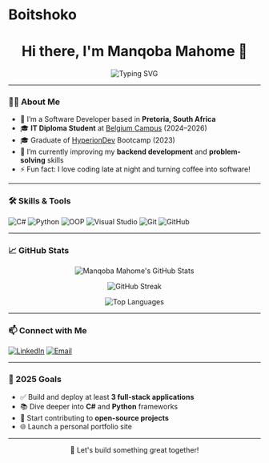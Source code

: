# Boitshoko
<h1 align="center">Hi there, I'm Manqoba Mahome 👋</h1>

<p align="center">
  <img src="https://readme-typing-svg.demolab.com?font=Fira+Code&size=24&pause=1000&color=00F58C&center=true&vCenter=true&width=435&lines=Aspiring+Software+Developer;Tech+Enthusiast+%7C+Lifelong+Learner;Focused+on+C%23+%26+Python" alt="Typing SVG" />
</p>

---

### 👨‍💻 About Me

- 🔭 I’m a Software Developer based in **Pretoria, South Africa**
- 🎓 **IT Diploma Student** at [Belgium Campus](https://www.belgiumcampus.ac.za/) (2024–2026)
- 🎓 Graduate of [HyperionDev](https://www.hyperiondev.com/) Bootcamp (2023)
- 🌱 I’m currently improving my **backend development** and **problem-solving** skills
- ⚡ Fun fact: I love coding late at night and turning coffee into software!

---

### 🛠️ Skills & Tools

![C#](https://img.shields.io/badge/C%23-239120?style=for-the-badge&logo=c-sharp&logoColor=white)
![Python](https://img.shields.io/badge/Python-3776AB?style=for-the-badge&logo=python&logoColor=white)
![OOP](https://img.shields.io/badge/OOP-Important-blueviolet?style=for-the-badge)
![Visual Studio](https://img.shields.io/badge/Visual%20Studio-5C2D91?style=for-the-badge&logo=visualstudio&logoColor=white)
![Git](https://img.shields.io/badge/Git-F05032?style=for-the-badge&logo=git&logoColor=white)
![GitHub](https://img.shields.io/badge/GitHub-181717?style=for-the-badge&logo=github)

---

### 📈 GitHub Stats

<p align="center">
  <img src="https://github-readme-stats.vercel.app/api?username=manqobamahome&show_icons=true&theme=radical" alt="Manqoba Mahome's GitHub Stats" />
</p>

<p align="center">
  <img src="https://github-readme-streak-stats.herokuapp.com/?user=manqobamahome&theme=radical" alt="GitHub Streak" />
</p>

<p align="center">
  <img src="https://github-readme-stats.vercel.app/api/top-langs/?username=manqobamahome&layout=compact&theme=radical" alt="Top Languages" />
</p>

---

### 📫 Connect with Me

[![LinkedIn](https://img.shields.io/badge/LinkedIn-Manqoba%20Mahome-blue?style=for-the-badge&logo=linkedin)](https://www.linkedin.com/in/manqoba-mahome-a543372a1)
[![Email](https://img.shields.io/badge/Email-manqobamahome88%40gmail.com-red?style=for-the-badge&logo=gmail&logoColor=white)](mailto:manqobamahome88@gmail.com)

---

### 🎯 2025 Goals

- ✅ Build and deploy at least **3 full-stack applications**
- 📚 Dive deeper into **C#** and **Python** frameworks
- 🤝 Start contributing to **open-source projects**
- 🌐 Launch a personal portfolio site

---

<p align="center">
  🚀 Let's build something great together!
</p>
